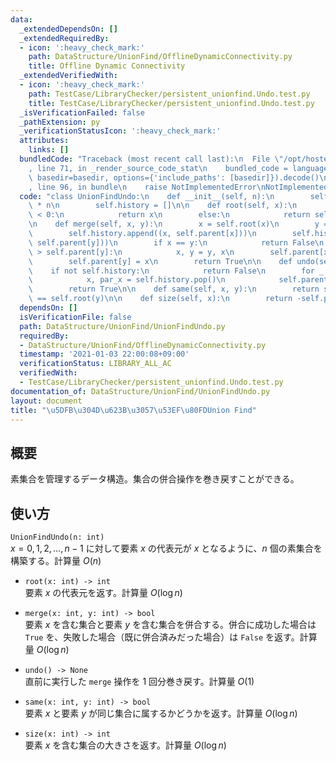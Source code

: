 ```yaml
---
data:
  _extendedDependsOn: []
  _extendedRequiredBy:
  - icon: ':heavy_check_mark:'
    path: DataStructure/UnionFind/OfflineDynamicConnectivity.py
    title: Offline Dynamic Connectivity
  _extendedVerifiedWith:
  - icon: ':heavy_check_mark:'
    path: TestCase/LibraryChecker/persistent_unionfind.Undo.test.py
    title: TestCase/LibraryChecker/persistent_unionfind.Undo.test.py
  _isVerificationFailed: false
  _pathExtension: py
  _verificationStatusIcon: ':heavy_check_mark:'
  attributes:
    links: []
  bundledCode: "Traceback (most recent call last):\n  File \"/opt/hostedtoolcache/Python/3.10.4/x64/lib/python3.10/site-packages/onlinejudge_verify/documentation/build.py\"\
    , line 71, in _render_source_code_stat\n    bundled_code = language.bundle(stat.path,\
    \ basedir=basedir, options={'include_paths': [basedir]}).decode()\n  File \"/opt/hostedtoolcache/Python/3.10.4/x64/lib/python3.10/site-packages/onlinejudge_verify/languages/python.py\"\
    , line 96, in bundle\n    raise NotImplementedError\nNotImplementedError\n"
  code: "class UnionFindUndo:\n    def __init__(self, n):\n        self.parent = [-1]\
    \ * n\n        self.history = []\n\n    def root(self, x):\n        if self.parent[x]\
    \ < 0:\n            return x\n        else:\n            return self.root(self.parent[x])\n\
    \n    def merge(self, x, y):\n        x = self.root(x)\n        y = self.root(y)\n\
    \        self.history.append((x, self.parent[x]))\n        self.history.append((y,\
    \ self.parent[y]))\n        if x == y:\n            return False\n        if self.parent[x]\
    \ > self.parent[y]:\n            x, y = y, x\n        self.parent[x] += self.parent[y]\n\
    \        self.parent[y] = x\n        return True\n\n    def undo(self):\n    \
    \    if not self.history:\n            return False\n        for _ in range(2):\n\
    \            x, par_x = self.history.pop()\n            self.parent[x] = par_x\n\
    \        return True\n\n    def same(self, x, y):\n        return self.root(x)\
    \ == self.root(y)\n\n    def size(self, x):\n        return -self.parent[self.root(x)]\n"
  dependsOn: []
  isVerificationFile: false
  path: DataStructure/UnionFind/UnionFindUndo.py
  requiredBy:
  - DataStructure/UnionFind/OfflineDynamicConnectivity.py
  timestamp: '2021-01-03 22:00:08+09:00'
  verificationStatus: LIBRARY_ALL_AC
  verifiedWith:
  - TestCase/LibraryChecker/persistent_unionfind.Undo.test.py
documentation_of: DataStructure/UnionFind/UnionFindUndo.py
layout: document
title: "\u5DFB\u304D\u623B\u3057\u53EF\u80FDUnion Find"
---
```


## 概要
素集合を管理するデータ構造。集合の併合操作を巻き戻すことができる。

## 使い方
`UnionFindUndo(n: int)`  
$x = 0, 1, 2, \dots, n - 1$ に対して要素 $x$ の代表元が $x$ となるように、$n$ 個の素集合を構築する。計算量 $O(n)$

- `root(x: int) -> int`  
要素 $x$ の代表元を返す。計算量 $O(\log n)$

- `merge(x: int, y: int) -> bool`  
要素 $x$ を含む集合と要素 $y$ を含む集合を併合する。併合に成功した場合は `True` を、失敗した場合（既に併合済みだった場合）は `False` を返す。計算量 $O(\log n)$

- `undo() -> None`  
直前に実行した `merge` 操作を $1$ 回分巻き戻す。計算量 $O(1)$

- `same(x: int, y: int) -> bool`  
要素 $x$ と要素 $y$ が同じ集合に属するかどうかを返す。計算量 $O(\log n)$

- `size(x: int) -> int`  
要素 $x$ を含む集合の大きさを返す。計算量 $O(\log n)$
